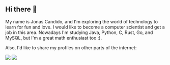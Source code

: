 ## Hi there 👋
My name is Jonas Candido, and I'm exploring the world of technology to learn for fun and love. I would like to become a computer scientist and get a job in this area.
Nowadays I'm studying Java, Python, C, Rust, Go, and MySQL, but I'm a great math enthusiast too :).

Also, I'd like to share my profiles on other parts of the internet:
<div>
  <a href="https://www.youtube.com/@JonasCandido965" target="_blank"><img src="https://img.shields.io/badge/Youtube-FF0000?style-for-the-badge&logo=youtube&logoColor=white" target="_blank"></a>
  <a href="https://www.instagram.com/candidod_jonas/" target="_blank"><img src="https://img.shields.io/badge/-Instagram-%23E4405F?style=fort-the-badge&logo=instagram&logoColor=white" target="_blank"></a>
</div>
<!--
**JonasCandido/JonasCandido** is a ✨ _special_ ✨ repository because its `README.md` (this file) appears on your GitHub profile.

Here are some ideas to get you started:

- 🔭 I’m currently working on ...
- 🌱 I’m currently learning ...
- 👯 I’m looking to collaborate on ...
- 🤔 I’m looking for help with ...
- 💬 Ask me about ...
- 📫 How to reach me: ...
- 😄 Pronouns: ...
- ⚡ Fun fact: ...
-->
